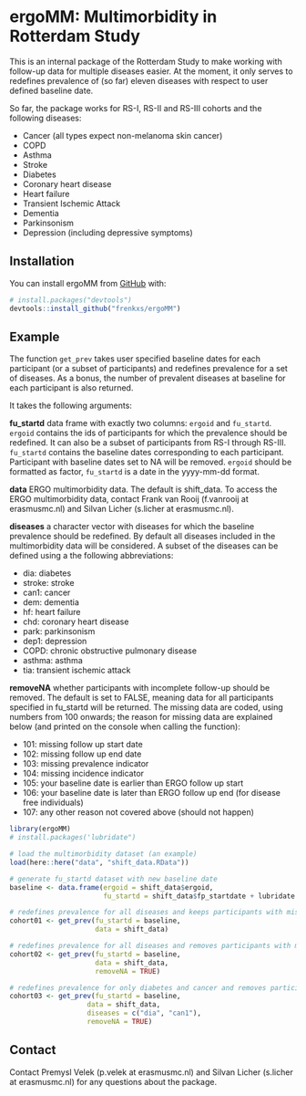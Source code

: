 
<!-- README.md is generated from README.Rmd. Please edit that file -->

# ergoMM: Multimorbidity in Rotterdam Study

This is an internal package of the Rotterdam Study to make working with
follow-up data for multiple diseases easier. At the moment, it only
serves to redefines prevalence of (so far) eleven diseases with respect
to user defined baseline date.

So far, the package works for RS-I, RS-II and RS-III cohorts and the
following diseases:

-   Cancer (all types expect non-melanoma skin cancer)
-   COPD
-   Asthma
-   Stroke
-   Diabetes
-   Coronary heart disease
-   Heart failure
-   Transient Ischemic Attack
-   Dementia
-   Parkinsonism
-   Depression (including depressive symptoms)

## Installation

You can install ergoMM from [GitHub](https://github.com/) with:

``` r
# install.packages("devtools")
devtools::install_github("frenkxs/ergoMM")
```

## Example

The function `get_prev` takes user specified baseline dates for each
participant (or a subset of participants) and redefines prevalence for a
set of diseases. As a bonus, the number of prevalent diseases at
baseline for each participant is also returned.

It takes the following arguments:

**fu_startd** data frame with exactly two columns: `ergoid` and
`fu_startd`. `ergoid` contains the ids of participants for which the
prevalence should be redefined. It can also be a subset of participants
from RS-I through RS-III. `fu_startd` contains the baseline dates
corresponding to each participant. Participant with baseline dates set
to NA will be removed. `ergoid` should be formatted as factor,
`fu_startd` is a date in the yyyy-mm-dd format.

**data** ERGO multimorbidity data. The default is shift_data. To access
the ERGO multimorbidity data, contact Frank van Rooij (f.vanrooij at
erasmusmc.nl) and Silvan Licher (s.licher at erasmusmc.nl).

**diseases** a character vector with diseases for which the baseline
prevalence should be redefined. By default all diseases included in the
multimorbidity data will be considered. A subset of the diseases can be
defined using a the following abbreviations:

-   dia: diabetes
-   stroke: stroke
-   can1: cancer
-   dem: dementia
-   hf: heart failure
-   chd: coronary heart disease
-   park: parkinsonism
-   dep1: depression
-   COPD: chronic obstructive pulmonary disease
-   asthma: asthma
-   tia: transient ischemic attack

**removeNA** whether participants with incomplete follow-up should be
removed. The default is set to FALSE, meaning data for all participants
specified in fu_startd will be returned. The missing data are coded,
using numbers from 100 onwards; the reason for missing data are
explained below (and printed on the console when calling the function):

-   101: missing follow up start date
-   102: missing follow up end date
-   103: missing prevalence indicator
-   104: missing incidence indicator
-   105: your baseline date is earlier than ERGO follow up start
-   106: your baseline date is later than ERGO follow up end (for
    disease free individuals)
-   107: any other reason not covered above (should not happen)

``` r
library(ergoMM)
# install.packages('lubridate")

# load the multimorbidity dataset (an example)
load(here::here("data", "shift_data.RData"))

# generate fu_startd dataset with new baseline date
baseline <- data.frame(ergoid = shift_data$ergoid, 
                       fu_startd = shift_data$fp_startdate + lubridate::dyears(rnorm(nrow(shift_data), 5)))

# redefines prevalence for all diseases and keeps participants with missing data in
cohort01 <- get_prev(fu_startd = baseline, 
                     data = shift_data)

# redefines prevalence for all diseases and removes participants with missing data
cohort02 <- get_prev(fu_startd = baseline, 
                     data = shift_data, 
                     removeNA = TRUE)

# redefines prevalence for only diabetes and cancer and removes participants with missing data
cohort03 <- get_prev(fu_startd = baseline, 
                   data = shift_data, 
                   diseases = c("dia", "can1"),
                   removeNA = TRUE)
```

## Contact

Contact Premysl Velek (p.velek at erasmusmc.nl) and Silvan Licher
(s.licher at erasmusmc.nl) for any questions about the package.

